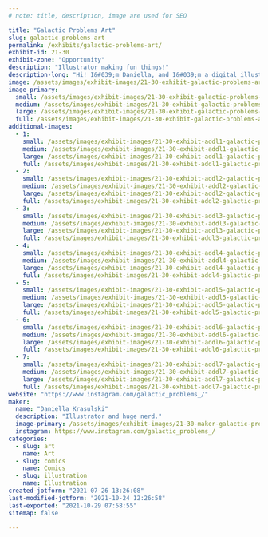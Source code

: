 ```yaml
---
# note: title, description, image are used for SEO

title: "Galactic Problems Art"
slug: galactic-problems-art
permalink: /exhibits/galactic-problems-art/
exhibit-id: 21-30
exhibit-zone: "Opportunity"
description: "Illustrator making fun things!"
description-long: "Hi! I&#039;m Daniella, and I&#039;m a digital illustrator. I&#039;ll be showing my work and selling some cool merch. ^^"
image: /assets/images/exhibit-images/21-30-exhibit-galactic-problems-art-43-newiconforposting-8221-large.png
image-primary: 
  small: /assets/images/exhibit-images/21-30-exhibit-galactic-problems-art-43-newiconforposting-8221-small.png
  medium: /assets/images/exhibit-images/21-30-exhibit-galactic-problems-art-43-newiconforposting-8221-medium.png
  large: /assets/images/exhibit-images/21-30-exhibit-galactic-problems-art-43-newiconforposting-8221-large.png
  full: /assets/images/exhibit-images/21-30-exhibit-galactic-problems-art-43-newiconforposting-8221-full.png
additional-images: 
  - 1:
    small: /assets/images/exhibit-images/21-30-exhibit-addl1-galactic-problems-art-alienforposting-small.png
    medium: /assets/images/exhibit-images/21-30-exhibit-addl1-galactic-problems-art-alienforposting-medium.png
    large: /assets/images/exhibit-images/21-30-exhibit-addl1-galactic-problems-art-alienforposting-large.png
    full: /assets/images/exhibit-images/21-30-exhibit-addl1-galactic-problems-art-alienforposting-full.png
  - 2:
    small: /assets/images/exhibit-images/21-30-exhibit-addl2-galactic-problems-art-badbatchforposting-small.png
    medium: /assets/images/exhibit-images/21-30-exhibit-addl2-galactic-problems-art-badbatchforposting-medium.png
    large: /assets/images/exhibit-images/21-30-exhibit-addl2-galactic-problems-art-badbatchforposting-large.png
    full: /assets/images/exhibit-images/21-30-exhibit-addl2-galactic-problems-art-badbatchforposting-full.png
  - 3:
    small: /assets/images/exhibit-images/21-30-exhibit-addl3-galactic-problems-art-discofinalforposting-small.png
    medium: /assets/images/exhibit-images/21-30-exhibit-addl3-galactic-problems-art-discofinalforposting-medium.png
    large: /assets/images/exhibit-images/21-30-exhibit-addl3-galactic-problems-art-discofinalforposting-large.png
    full: /assets/images/exhibit-images/21-30-exhibit-addl3-galactic-problems-art-discofinalforposting-full.png
  - 4:
    small: /assets/images/exhibit-images/21-30-exhibit-addl4-galactic-problems-art-ocsmallerver-small.png
    medium: /assets/images/exhibit-images/21-30-exhibit-addl4-galactic-problems-art-ocsmallerver-medium.png
    large: /assets/images/exhibit-images/21-30-exhibit-addl4-galactic-problems-art-ocsmallerver-large.png
    full: /assets/images/exhibit-images/21-30-exhibit-addl4-galactic-problems-art-ocsmallerver-full.png
  - 5:
    small: /assets/images/exhibit-images/21-30-exhibit-addl5-galactic-problems-art-plokoonandkidsforposting-small.png
    medium: /assets/images/exhibit-images/21-30-exhibit-addl5-galactic-problems-art-plokoonandkidsforposting-medium.png
    large: /assets/images/exhibit-images/21-30-exhibit-addl5-galactic-problems-art-plokoonandkidsforposting-large.png
    full: /assets/images/exhibit-images/21-30-exhibit-addl5-galactic-problems-art-plokoonandkidsforposting-full.png
  - 6:
    small: /assets/images/exhibit-images/21-30-exhibit-addl6-galactic-problems-art-rexforposting-small.png
    medium: /assets/images/exhibit-images/21-30-exhibit-addl6-galactic-problems-art-rexforposting-medium.png
    large: /assets/images/exhibit-images/21-30-exhibit-addl6-galactic-problems-art-rexforposting-large.png
    full: /assets/images/exhibit-images/21-30-exhibit-addl6-galactic-problems-art-rexforposting-full.png
  - 7:
    small: /assets/images/exhibit-images/21-30-exhibit-addl7-galactic-problems-art-spacegirlfinalsmallerver-small.png
    medium: /assets/images/exhibit-images/21-30-exhibit-addl7-galactic-problems-art-spacegirlfinalsmallerver-medium.png
    large: /assets/images/exhibit-images/21-30-exhibit-addl7-galactic-problems-art-spacegirlfinalsmallerver-large.png
    full: /assets/images/exhibit-images/21-30-exhibit-addl7-galactic-problems-art-spacegirlfinalsmallerver-full.png
website: "https://www.instagram.com/galactic_problems_/"
maker: 
  name: "Daniella Krasulski"
  description: "Illustrator and huge nerd."
  image-primary: /assets/images/exhibit-images/21-30-maker-galactic-problems-art-newiconforposting-medium.png
  instagram: https://www.instagram.com/galactic_problems_/
categories: 
  - slug: art
    name: Art
  - slug: comics
    name: Comics
  - slug: illustration
    name: Illustration
created-jotform: "2021-07-26 13:26:08"
last-modified-jotform: "2021-10-24 12:26:58"
last-exported: "2021-10-29 07:58:55"
sitemap: false

---
```

